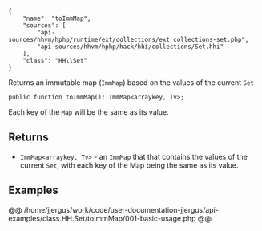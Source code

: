 ``` yamlmeta
{
    "name": "toImmMap",
    "sources": [
        "api-sources/hhvm/hphp/runtime/ext/collections/ext_collections-set.php",
        "api-sources/hhvm/hphp/hack/hhi/collections/Set.hhi"
    ],
    "class": "HH\\Set"
}
```




Returns an immutable map (` ImmMap `) based on the values of the current
`` Set ``




``` Hack
public function toImmMap(): ImmMap<arraykey, Tv>;
```




Each key of the ` Map ` will be the same as its value.




## Returns




+ ` ImmMap<arraykey, Tv> ` - an `` ImmMap `` that that contains the values of the current ``` Set ```,
  with each key of the Map being the same as its value.




## Examples










@@ /home/jjergus/work/code/user-documentation-jjergus/api-examples/class.HH.Set/toImmMap/001-basic-usage.php @@
<!-- HHAPIDOC -->
